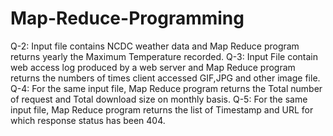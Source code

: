 # Map-Reduce-Programming
  Q-2:  Input file contains NCDC weather data and Map Reduce program returns yearly the Maximum Temperature recorded.
  Q-3:  Input File contain web access log produced by a web server and Map Reduce program returns the numbers of times client accessed GIF,JPG and other image file.
  Q-4:  For the same input file, Map Reduce program returns the Total number of request and Total download size on monthly basis.
  Q-5:  For the same input file, Map Reduce program returns the list of Timestamp and URL for which response status has been 404.
